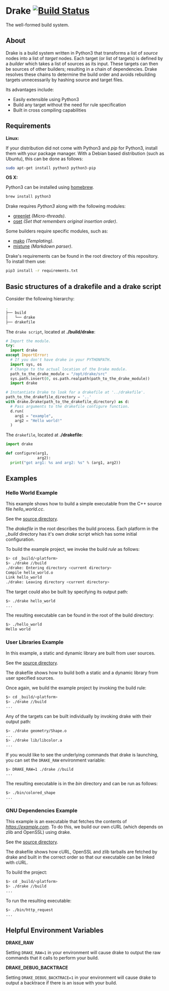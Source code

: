 # Drake [![Build Status](https://travis-ci.org/mefyl/drake.svg?branch=master)](https://travis-ci.org/mefyl/drake)

The well-formed build system.

## About

Drake is a build system written in Python3 that transforms a list of *source* nodes into a list of *target* nodes. Each target (or list of targets) is defined by a *builder* which takes a list of sources as its input. These targets can then be sources of other builders; resulting in a chain of dependencies. Drake resolves these chains to determine the build order and avoids rebuilding targets unnecessarily by hashing source and target files.

Its advantages include:
- Easily extensible using Python3
- Build any target without the need for rule specification
- Built in cross compiling capabilities

## Requirements

**Linux:**

If your distribution did not come with Python3 and *pip* for Python3, install them with your package manager. With a Debian based distribution (such as Ubuntu), this can be done as follows:
```bash
sudo apt-get install python3 python3-pip
```

**OS X:**

Python3 can be installed using [homebrew](http://brew.sh).
```bash
brew install python3
```

Drake requires *Python3* along with the following modules:
- [greenlet](https://pypi.python.org/pypi/greenlet) *(Micro-threads)*.
- [oset](https://pypi.python.org/pypi/oset) *(Set that remembers original insertion order)*.

Some builders require specific modules, such as:
- [mako](https://pypi.python.org/pypi/Mako) *(Templating)*.
- [mistune](https://pypi.python.org/pypi/mistune) *(Markdown parser)*.

Drake's requirements can be found in the root directory of this repository. To install them use:
```bash
pip3 install -r requirements.txt
```

## Basic structures of a drakefile and a drake script

Consider the following hierarchy:
```bash
.
├── build
│   └── drake
├── drakefile
```

The `drake script`, located at **./build/drake**:
```python
# Import the module.
try:
  import drake
except ImportError:
  # If you don't have drake in your PYTHONPATH.
  import sys, os
  # Change to the actual location of the Drake module.
  path_to_the_drake_module = "/opt/drake/src"
  sys.path.insert(0, os.path.realpath(path_to_the_drake_module))
  import drake

# Instantiate Drake to look for a drakefile at '../drakefile'.
path_to_the_drakefile_directory = '..'
with drake.Drake(path_to_the_drakefile_directory) as d:
  # Pass arguments to the drakefile configure function.
  d.run(
    arg1 = "example",
    arg2 = "Hello world!"
  )
```

The `drakefile`, located at **./drakefile**:
```python
import drake

def configure(arg1,
              arg2):
  print("got arg1: %s and arg2: %s" % (arg1, arg2))
```

## Examples

### Hello World Example

This example shows how to build a simple executable from the C++ source file *hello_world.cc*.

See the [source directory](examples/hello_world).

The *drakefile* in the root describes the build process. Each platform in the *_build* directory has it's own *drake* script which has some initial configuration.

To build the example project, we invoke the build *rule* as follows:
```bash
$> cd _build/<platform>
$> ./drake //build
./drake: Entering directory <current directory>
Compile hello_world.o
Link hello_world
./drake: Leaving directory <current directory>
```

The target could also be built by specifying its output path:
```bash
$> ./drake hello_world
...
```

The resulting executable can be found in the root of the build directory:
```bash
$> ./hello_world
Hello world
```

### User Libraries Example

In this example, a static and dynamic library are built from user sources.

See the [source directory](examples/user_libraries).

The drakefile shows how to build both a static and a dynamic library from user specified sources.

Once again, we build the example project by invoking the build rule:
```bash
$> cd _build/<platform>
$> ./drake //build
...
```

Any of the targets can be built individually by invoking drake with their output path:
```bash
$> ./drake geometry/Shape.o
...
$> ./drake lib/libcolor.a
...
```

If you would like to see the underlying commands that drake is launching, you can set the `DRAKE_RAW` environment variable:

```bash
$> DRAKE_RAW=1 ./drake //build
...
```

The resulting executable is in the *bin* directory and can be run as follows:
```bash
$> ./bin/colored_shape
...
```

### GNU Dependencies Example

This example is an executable that fetches the contents of *https://example.com*. To do this, we build our own cURL (which depends on zlib and OpenSSL) using drake.

See the [source directory](examples/gnu_builder).

The drakefile shows how cURL, OpenSSL and zlib tarballs are fetched by drake and built in the correct order so that our executable can be linked with cURL.

To build the project:
```bash
$> cd _build/<platform>
$> ./drake //build
...
```

To run the resulting executable:
```bash
$> ./bin/http_request
...
```

## Helpful Environment Variables

**DRAKE_RAW**

Setting `DRAKE_RAW=1` in your environment will cause drake to output the raw commands that it calls to perform your build.

**DRAKE_DEBUG_BACKTRACE**

Setting `DRAKE_DEBUG_BACKTRACE=1` in your environment will cause drake to output a backtrace if there is an issue with your build.
